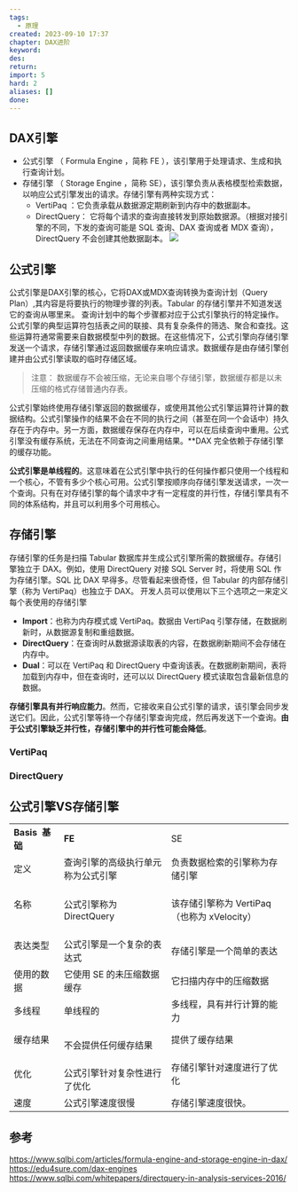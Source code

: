 ```yaml
---
tags:
  - 原理
created: 2023-09-10 17:37
chapter: DAX进阶
keyword: 
des: 
return: 
import: 5
hard: 2
aliases: []
done:
---
```

## DAX引擎
- 公式引擎 （ Formula Engine ，简称 FE ），该引擎用于处理请求、生成和执行查询计划。
- 存储引擎 （ Storage Engine ，简称 SE），该引擎负责从表格模型检索数据，以响应公式引擎发出的请求。存储引擎有两种实现方式：
	- VertiPaq ：它负责承载从数据源定期刷新到内存中的数据副本。
	- DirectQuery： 它将每个请求的查询直接转发到原始数据源。（根据对接引擎的不同，下发的查询可能是 SQL 查询、DAX 查询或者 MDX 查询），DirectQuery 不会创建其他数据副本。
![](https://s2.loli.net/2023/09/10/xWRiVFaveLnZsub.png)

## 公式引擎
公式引擎是DAX引擎的核心，它将DAX或MDX查询转换为查询计划（Query Plan）,其内容是将要执行的物理步骤的列表。Tabular 的存储引擎并不知道发送它的查询从哪里来。
查询计划中的每个步骤都对应于公式引擎执行的特定操作。公式引擎的典型运算符包括表之间的联接、具有复杂条件的筛选、聚合和查找。这些运算符通常需要来自数据模型中列的数据。在这些情况下，公式引擎向存储引擎发送一个请求，存储引擎通过返回数据缓存来响应请求。数据缓存是由存储引擎创建并由公式引擎读取的临时存储区域。
>注意： 数据缓存不会被压缩，无论来自哪个存储引擎，数据缓存都是以未压缩的格式存储普通内存表。

公式引擎始终使用存储引擎返回的数据缓存，或使用其他公式引擎运算符计算的数据结构。公式引擎操作的结果不会在不同的执行之间（甚至在同一个会话中）持久存在于内存中。另一方面，数据缓存保存在内存中，可以在后续查询中重用。公式引擎没有缓存系统，无法在不同查询之间重用结果。**DAX 完全依赖于存储引擎的缓存功能。

**公式引擎是单线程的**。这意味着在公式引擎中执行的任何操作都只使用一个线程和一个核心，不管有多少个核心可用。公式引擎按顺序向存储引擎发送请求，一次一个查询。只有在对存储引擎的每个请求中才有一定程度的并行性，存储引擎具有不同的体系结构，并且可以利用多个可用核心。
## 存储引擎
存储引擎的任务是扫描 Tabular 数据库并生成公式引擎所需的数据缓存。存储引擎独立于 DAX。例如，使用 DirectQuery 对接 SQL Server 时，将使用 SQL 作为存储引擎。SQL 比 DAX 早得多。尽管看起来很奇怪，但 Tabular 的内部存储引擎（称为 VertiPaq）也独立于 DAX。
开发人员可以使用以下三个选项之一来定义每个表使用的存储引擎
- **Import**：也称为内存模式或 VertiPaq。数据由 VertiPaq 引擎存储，在数据刷新时，从数据源复制和重组数据。
- **DirectQuery**：在查询时从数据源读取表的内容，在数据刷新期间不会存储在内存中。
- **Dual**：可以在 VertiPaq 和 DirectQuery 中查询该表。在数据刷新期间，表将加载到内存中，但在查询时，还可以以 DirectQuery 模式读取包含最新信息的数据。

**存储引擎具有并行响应能力**。然而，它接收来自公式引擎的请求，该引擎会同步发送它们。因此，公式引擎等待一个存储引擎查询完成，然后再发送下一个查询。**由于公式引擎缺乏并行性，存储引擎中的并行性可能会降低**。

### VertiPaq

### DirectQuery


## 公式引擎VS存储引擎
|   |   |   |
|---|---|---|
|**Basis  基础**|**FE**|SE|
|定义|查询引擎的高级执行单元称为公式引擎|负责数据检索的引擎称为存储引擎|
|名称| <br>公式引擎称为 DirectQuery|  <br>该存储引擎称为 VertiPaq（也称为 xVelocity）|
|表达类型| <br>公式引擎是一个复杂的表达式| <br>存储引擎是一个简单的表达|
|使用的数据|它使用 SE 的未压缩数据缓存|它扫描内存中的压缩数据|
|多线程|单线程的|多线程，具有并行计算的能力|
|缓存结果| <br>不会提供任何缓存结果| 提供了缓存结果|
|优化|<br>公式引擎针对复杂性进行了优化|存储引擎针对速度进行了优化|
|速度|公式引擎速度很慢|存储引擎速度很快。|

## 参考
https://www.sqlbi.com/articles/formula-engine-and-storage-engine-in-dax/
https://edu4sure.com/dax-engines
https://www.sqlbi.com/whitepapers/directquery-in-analysis-services-2016/